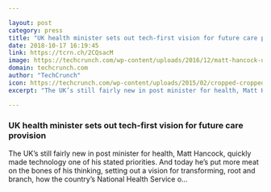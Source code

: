 ```yaml
---

layout: post
category: press
title: "UK health minister sets out tech-first vision for future care provision"
date: 2018-10-17 16:19:45
link: https://tcrn.ch/2CQsacM
image: https://techcrunch.com/wp-content/uploads/2016/12/matt-hancock-uk-digital-director1.jpg?w=600
domain: techcrunch.com
author: "TechCrunch"
icon: https://techcrunch.com/wp-content/uploads/2015/02/cropped-cropped-favicon-gradient.png?w=180
excerpt: "The UK’s still fairly new in post minister for health, Matt Hancock, quickly made technology one of his stated priorities. And today he’s put more meat on the bones of his thinking, setting out a vision for transforming, root and branch, how the country’s National Health Service o…"

---
```


### UK health minister sets out tech-first vision for future care provision

The UK’s still fairly new in post minister for health, Matt Hancock, quickly made technology one of his stated priorities. And today he’s put more meat on the bones of his thinking, setting out a vision for transforming, root and branch, how the country’s National Health Service o…